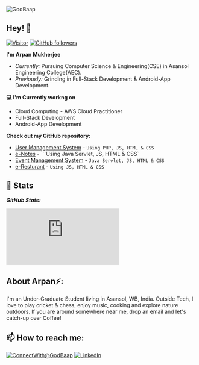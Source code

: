 
![GodBaap](https://i.ibb.co/3h6VR0D/Banner.png)

<h2>Hey! 👋</h2>

<a href="https://github.com/GodBaap">![Visitor](https://img.shields.io/badge/visitors-2369-blue?style=flat)</a>                                                   <a href="https://github.com/GodBaap?tab=followers">![GitHub followers](https://img.shields.io/badge/Followers-2-grey?style=social&logo=github)</a>

__I'm Arpan Mukherjee__ 
- <i>Currently:</i> Pursuing Computer Science & Engineering(CSE) in Asansol Engineering College(AEC). 
- <i>Previously:</i> Grinding in Full-Stack Development & Android-App Development.

__💻 I'm Currently workng on__

- Cloud Computing - AWS Cloud Practitioner
- Full-Stack Development
- Android-App Development


__Check out my GitHub repository:__

- [User Management System](https://github.com/GodBaap/User-Registration-System) - ```Using PHP, JS, HTML & CSS```
- [e-Notes](https://github.com/GodBaap/e-Notes) - ```Using Java Servlet, JS, HTML & CSS`
- [Event Management System](https://github.com/GodBaap/Eventicaa) - ```Java Servlet, JS, HTML & CSS```
- [e-Resturant](https://github.com/GodBaap/e-Restaurant) - ```Using JS, HTML & CSS```

<h2>👀 Stats</h2>

<b><em>GitHub Stats:</em></b> <br/>

![GitHub Streak](https://github-readme-streak-stats.herokuapp.com/demo/preview.php?user=GodBaap&theme=dark)


<h2> About Arpan⚡:</h2>

I'm an Under-Graduate Student living in Asansol, WB, India. Outside Tech, I love to play cricket & chess, enjoy music, cooking and explore nature outdoors. If you are around somewhere near me, drop an email and let's catch-up over Coffee!
 

<h2>📫 How to reach me:</h2>

<a href="mailto:arpan28mukherjee@gmail.com">![ConnectWith@GodBaap](https://img.shields.io/badge/Gmail-D14836?style=for-the-badge&logo=gmail&logoColor=white)</a>  <a href="https://www.linkedin.com/in/arpan28mukherjee/">![LinkedIn](https://img.shields.io/badge/LinkedIn-0077B5?style=for-the-badge&logo=linkedin&logoColor=white)</a>
